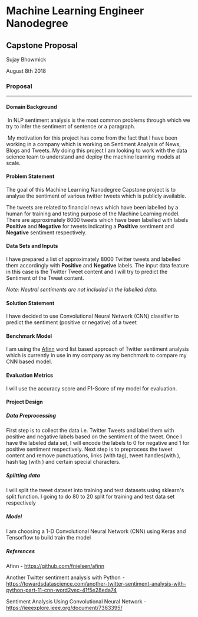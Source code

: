 # Machine Learning Engineer Nanodegree

## Capstone Proposal

Sujay Bhowmick

August 8th 2018

### Proposal

------

#### Domain Background

​	In NLP sentiment analysis is the most common problems through which we try to infer the sentiment of sentence or a paragraph. 

​	My motivation for this project has come from the fact that I have been working in a company which is working on Sentiment Analysis of News, Blogs and Tweets. My doing this project I am looking to work with the data science team to understand and deploy the machine learning models at scale.

#### Problem Statement

The goal of this Machine Learning Nanodegree Capstone project is to analyse the sentiment of various twitter tweets which is publicly available.

The tweets are related to financial news which have been labelled by a human for training and testing purpose of the Machine Learning model. There are approximately 8000 tweets which have been labelled with labels **Positive** and **Negative** for tweets indicating a **Positive** sentiment and **Negative** sentiment respectively.

#### Data Sets and Inputs

I have prepared a list of approximately 8000 Twitter tweets and labelled them accordingly with **Positive** and **Negative** labels. The input data feature in this case is the Twitter Tweet content and I will try to predict the Sentiment of the Tweet content.

*Note: Neutral sentiments are not included in the labelled data.*

#### Solution Statement

I have decided to use Convolutional Neural Network (CNN) classifier to predict the sentiment (positive or negative) of a tweet

#### Benchmark Model

I am using the [Afinn](https://github.com/fnielsen/afinn) word list based approach of Twitter sentiment analysis which is currently in use in my company as my benchmark to compare my CNN based model.

#### Evaluation Metrics

I will use the accuracy score and F1-Score of my model for evaluation.

#### Project Design

##### Data Preprocessing

First step is to collect the data i.e. Twitter Tweets and label them with positive and negative labels based on the sentiment of the tweet. Once I have the labeled data set, I will encode the labels to 0 for negative and 1 for positive sentiment respectively. Next step is to preprocess the tweet content and remove punctuations, links (with <LINK/> tag), tweet handles(with <NAME/>), hash tag (with <HASHTAG/>) and certain special characters.

##### Splitting data

I will split the tweet dataset into training and test datasets using sklearn's split function. I going to do 80 to 20 split for training and test data set respectively

##### Model

I am choosing a 1-D Convolutional Neural Network (CNN) using Keras and Tensorflow to build train the model

##### References

Afinn - https://github.com/fnielsen/afinn

Another Twitter sentiment analysis with Python  - https://towardsdatascience.com/another-twitter-sentiment-analysis-with-python-part-11-cnn-word2vec-41f5e28eda74

Sentiment Analysis Using Convolutional Neural Network - https://ieeexplore.ieee.org/document/7363395/

